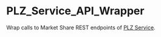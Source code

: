 # PLZ_Service_API_Wrapper

Wrap calls to Market Share REST endpoints of [PLZ Service](https://github.com/clarifydata/plz_service).
